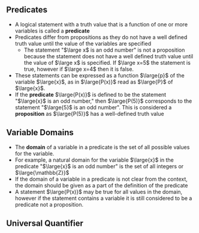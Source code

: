 ## Predicates
- A logical statement with a truth value that is a function of one or more variables is called a **predicate**
- Predicates differ from propositions as they do not have a well defined truth value until the value of the variables are specified
    - The statement "$\large x$ is an odd number" is not a proposition because the statement does not have a well defined truth value until the value of $\large x$ is specified. If $\large x=5$ the statement is true, however if $\large x=4$ then it is false.
- These statements can be expressed as a function $\large{p}$ of the variable $\large{x}$, as in $\large{P(x)}$ read as $\large{P}$ of $\large{x}$.
- If the **predicate** $\large{P(x)}$ is defined to be the statement "$\large{x}$ is an odd number," then $\large{P(5)}$ corresponds to the statement "$\large{5}$ is an odd number". This is considered a **proposition** as $\large{P(5)}$ has a well-defined truth value

## Variable Domains
- The **domain** of a variable in a predicate is the set of all possible values for the variable. 
- For example, a natural domain for the variable $\large{x}$ in the predicate "$\large{x}$ is an odd number" is the set of all integers or $\large{\mathbb{Z}}$
- If the domain of a variable in a predicate is not clear from the context, the domain should be given as a part of the definition of the predicate
- A statement $\large{P(x)}$ may be true for all values in the domain, however if the statement contains a variable it is still considered to be a predicate not a proposition.

## Universal Quantifier
